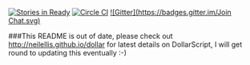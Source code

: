 [![Stories in Ready](https://badge.waffle.io/neilellis/dollar.png?label=ready&title=Ready)](https://waffle.io/neilellis/dollar)
[![Circle CI](https://circleci.com/gh/neilellis/dollar.png?style=badge)](https://circleci.com/gh/neilellis/dollar)
[![Gitter](https://badges.gitter.im/Join Chat.svg)](https://gitter.im/neilellis/dollar?utm_source=badge&utm_medium=badge&utm_campaign=pr-badge)

###This README is out of date, please check out http://neilellis.github.io/dollar for latest details on DollarScript, I will get round to updating this eventually :-)
